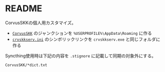 # README

CorvusSKKの個人用カスタマイズ。

- [`CorvusSKK`](CorvusSKK) のジャンクションを `%USERPROFILE%\AppData\Roaming` に作る
- [`crvskkserv.ini`](crvskkserv.ini) のシンボリックリンクを `crvskkserv.exe` と同じフォルダに作る

Syncthing使用時は下記の内容を `.stignore` に記載して同期の対象外にする。

```
CorvusSKK/*dict.txt
```

